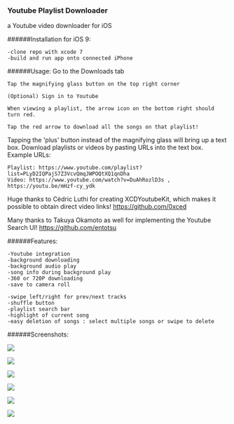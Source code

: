 ### Youtube Playlist Downloader

a Youtube video downloader for iOS

######Installation for iOS 9:
```
-clone repo with xcode 7
-build and run app onto connected iPhone

```

######Usage:
    Go to the Downloads tab

    Tap the magnifying glass button on the top right corner

    (Optional) Sign in to Youtube

    When viewing a playlist, the arrow icon on the bottom right should turn red.

    Tap the red arrow to download all the songs on that playlist!

Tapping the 'plus' button instead of the magnifying glass will bring up a text box. Download playlists or videos by pasting URLs into the text box. Example URLs:
  
    Playlist: https://www.youtube.com/playlist?list=PLyD2IQPajS7Z3VcvQmqJWPOQtXQ1qnDha
    Video: https://www.youtube.com/watch?v=DuAhRozlD3s , https://youtu.be/mHzf-cy_ydk

Huge thanks to Cédric Luthi for creating XCDYoutubeKit, which makes it possible to obtain direct video links!
https://github.com/0xced

Many thanks to Takuya Okamoto as well for implementing the Youtube Search UI!
https://github.com/entotsu


######Features:

    -Youtube integration
    -background downloading
    -background audio play
    -song info during background play
    -360 or 720P downloading
    -save to camera roll

    -swipe left/right for prev/next tracks
    -shuffle button
    -playlist search bar
    -highlight of current song
    -easy deletion of songs : select multiple songs or swipe to delete

######Screenshots:


 
![](https://raw.githubusercontent.com/samuelechu/YoutubePlaylist-Downloader/master/Music%20Player/Images/Screenshots/IMG_3896.PNG)

![](https://raw.githubusercontent.com/samuelechu/YoutubePlaylist-Downloader/master/Music%20Player/Images/Screenshots/IMG_3907.PNG)

![](https://raw.githubusercontent.com/samuelechu/YoutubePlaylist-Downloader/master/Music%20Player/Images/Screenshots/IMG_4164.jpg)

![](https://raw.githubusercontent.com/samuelechu/YoutubePlaylist-Downloader/master/Music%20Player/Images/Screenshots/IMG_3898.PNG)

![](https://raw.githubusercontent.com/samuelechu/YoutubePlaylist-Downloader/master/Music%20Player/Images/Screenshots/IMG_3897.PNG)

![](https://raw.githubusercontent.com/samuelechu/YoutubePlaylist-Downloader/master/Music%20Player/Images/Screenshots/IMG_3899.PNG)
